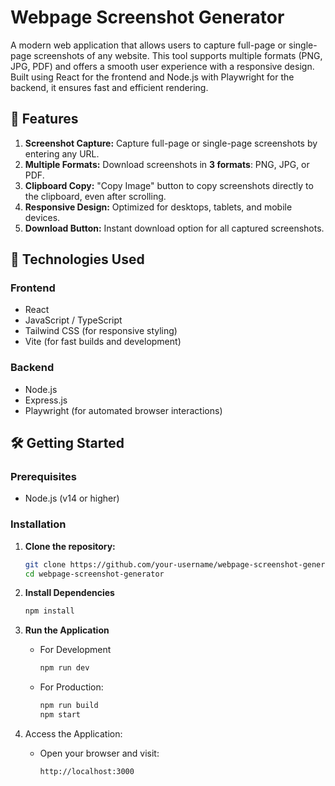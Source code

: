 # Webpage Screenshot Generator

A modern web application that allows users to capture full-page or single-page screenshots of any website. This tool supports multiple formats (PNG, JPG, PDF) and offers a smooth user experience with a responsive design. Built using React for the frontend and Node.js with Playwright for the backend, it ensures fast and efficient rendering.

## 📌 Features

1. **Screenshot Capture:** Capture full-page or single-page screenshots by entering any URL.
2. **Multiple Formats:** Download screenshots in **3 formats**: PNG, JPG, or PDF.
3. **Clipboard Copy:** "Copy Image" button to copy screenshots directly to the clipboard, even after scrolling.
4. **Responsive Design:** Optimized for desktops, tablets, and mobile devices.
5. **Download Button:** Instant download option for all captured screenshots.

## 🚀 Technologies Used

### **Frontend**
- React
- JavaScript / TypeScript
- Tailwind CSS (for responsive styling)
- Vite (for fast builds and development)

### **Backend**
- Node.js
- Express.js
- Playwright (for automated browser interactions)

## 🛠️ Getting Started

### Prerequisites
- Node.js (v14 or higher)

### Installation

1. **Clone the repository:**

   ```bash
   git clone https://github.com/your-username/webpage-screenshot-generator.git
   cd webpage-screenshot-generator

2. **Install Dependencies**
   ```bash
   npm install
   
3. **Run the Application**
   - For Development
     
        ```bash
        npm run dev
   
    - For Production:
         ```bash
         npm run build
         npm start

4. Access the Application:
    - Open your browser and visit:
      ```bash
      http://localhost:3000

    

